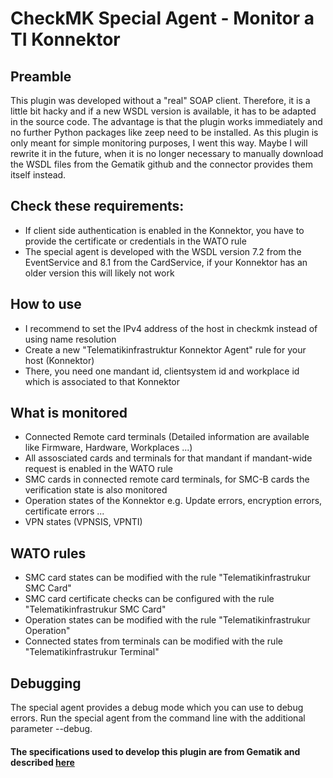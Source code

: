 # CheckMK Special Agent - Monitor a TI Konnektor

## Preamble
This plugin was developed without a "real" SOAP client. Therefore, it is a little bit hacky and if a new WSDL version is available, it has to be adapted in the source code.
The advantage is that the plugin works immediately and no further Python packages like zeep need to be installed.
As this plugin is only meant for simple monitoring purposes, I went this way.
Maybe I will rewrite it in the future, when it is no longer necessary to manually download the WSDL files from the Gematik github and the connector provides them itself instead.

## Check these requirements:
- If client side authentication is enabled in the Konnektor, you have to provide the certificate or credentials in the WATO rule
- The special agent is developed with the WSDL version 7.2 from the EventService and 8.1 from the CardService, if your Konnektor has an older version this will likely not work

## How to use
- I recommend to set the IPv4 address of the host in checkmk instead of using name resolution
- Create a new "Telematikinfrastruktur Konnektor Agent" rule for your host (Konnektor)
- There, you need one mandant id, clientsystem id and workplace id which is associated to that Konnektor

## What is monitored
- Connected Remote card terminals (Detailed information are available like Firmware, Hardware, Workplaces ...)
- All assosciated cards and terminals for that mandant if mandant-wide request is enabled in the WATO rule
- SMC cards in connected remote card terminals, for SMC-B cards the verification state is also monitored
- Operation states of the Konnektor e.g. Update errors, encryption errors, certificate errors ...
- VPN states (VPNSIS, VPNTI)

## WATO rules
- SMC card states can be modified with the rule "Telematikinfrastrukur SMC Card"
- SMC card certificate checks can be configured with the rule "Telematikinfrastrukur SMC Card"
- Operation states can be modified with the rule "Telematikinfrastrukur Operation"
- Connected states from terminals can be modified with the rule "Telematikinfrastrukur Terminal"

## Debugging
The special agent provides a debug mode which you can use to debug errors. Run the special agent from the command line with the additional parameter --debug.

#### The specifications used to develop this plugin are from Gematik and described [here](https://fachportal.gematik.de/fachportal-import/files/gemSpec_Kon_V5.13.0.pdf)

